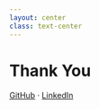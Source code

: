 ```yaml
---
layout: center
class: text-center
---
```


# Thank You

[GitHub](https://github.com/barendb) · [LinkedIn](https://www.linkedin.com/in/barendbootha/)

<PoweredBySlidev mt-10 />
